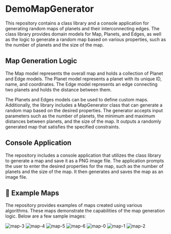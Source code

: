 # DemoMapGenerator
This repository contains a class library and a console application for generating random maps of planets and their interconnecting edges. The class library provides domain models for Map, Planets, and Edges, as well as the logic to generate a random map based on various properties, such as the number of planets and the size of the map.

## Map Generation Logic
The Map model represents the overall map and holds a collection of Planet and Edge models. The Planet model represents a planet with its unique ID, name, and coordinates. The Edge model represents an edge connecting two planets and holds the distance between them.

The Planets and Edges models can be used to define custom maps. Additionally, the library includes a MapGenerator class that can generate a random map based on the desired properties. The generator accepts input parameters such as the number of planets, the minimum and maximum distances between planets, and the size of the map. It outputs a randomly generated map that satisfies the specified constraints.

## Console Application
The repository includes a console application that utilizes the class library to generate a map and save it as a PNG image file. The application prompts the user to enter the desired properties for the map, such as the number of planets and the size of the map. It then generates and saves the map as an image file.

## 🧿 Example Maps
The repository provides examples of maps created using various algorithms. These maps demonstrate the capabilities of the map generation logic. Below are a few sample images:

![map-3](https://user-images.githubusercontent.com/87979065/232127879-4c0d4310-20b6-4087-961b-7d37278a5872.png)
![map-4](https://user-images.githubusercontent.com/87979065/232127911-93bed701-b303-47aa-8026-47e2b5498edf.png)
![map-5](https://user-images.githubusercontent.com/87979065/232127912-82a1cf89-59e9-4a36-ade7-b0564da35c59.png)
![map-6](https://user-images.githubusercontent.com/87979065/232127913-645c460b-d168-459c-bcda-54618b90cbe6.png)
![map-0](https://user-images.githubusercontent.com/87979065/232127915-52d3b731-32e3-4938-b538-1ef85e529434.png)
![map-1](https://user-images.githubusercontent.com/87979065/232127918-576d1f5b-8736-438b-8568-6d79264a7725.png)
![map-2](https://user-images.githubusercontent.com/87979065/232127920-1f31535c-89f8-4604-b0c2-076ddd8eeafd.png)
